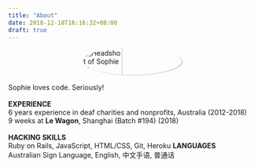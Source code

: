 ```yaml
---
title: "About"
date: 2018-12-18T16:16:32+08:00
draft: true
---
```


<div style="display: flex; justify-content: center;">
  <img src="/images/avatar.png" alt="Headshot of Sophie Li" style="border-radius: 50%; box-shadow: 2px 1px 1px rgba(0, 0, 0, 0.2); width: 40%; height: 40%;">
</div>
</br>
<div>
  Sophie loves code. Seriously!
  <br>
  <br>
  <strong>EXPERIENCE</strong>
  <br>
  6 years experience in deaf charities and nonprofits, Australia (2012-2018)
  <br>
  9 weeks at <strong>Le Wagon</strong>, Shanghai (Batch #194) (2018)
  <br>
  <br>
  <strong>HACKING SKILLS</strong>
  <br>
  Ruby on Rails, JavaScript, HTML/CSS, Git, Heroku
  <strong>LANGUAGES</strong>
  <br>
  Australian Sign Language, English, 中文手语, 普通话
</div>
